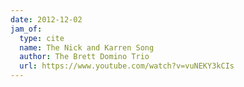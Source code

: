 ```yaml
---
date: 2012-12-02
jam_of:
  type: cite
  name: The Nick and Karren Song
  author: The Brett Domino Trio
  url: https://www.youtube.com/watch?v=vuNEKY3kCIs
---
```

